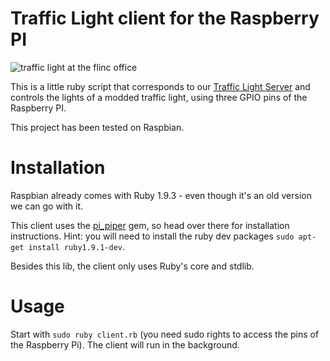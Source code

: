 # Traffic Light client for the Raspberry PI

![traffic light at the flinc office](http://i.imgur.com/3ZX9R.jpg)

This is a little ruby script that corresponds to our [Traffic Light Server](https://github.com/fabrik42/traffic-light-server) and controls the lights of a modded traffic light, using three GPIO pins of the Raspberry PI.

This project has been tested on Raspbian.

# Installation

Raspbian already comes with Ruby 1.9.3 - even though it's an old version we can go with it.

This client uses the [pi_piper](https://github.com/jwhitehorn/pi_piper) gem, so head over there for installation instructions. Hint: you will need to install the ruby dev packages `sudo apt-get install ruby1.9.1-dev`.

Besides this lib, the client only uses Ruby's core and stdlib.

# Usage

Start with `sudo ruby client.rb` (you need sudo rights to access the pins of the Raspberry Pi).
The client will run in the background.
